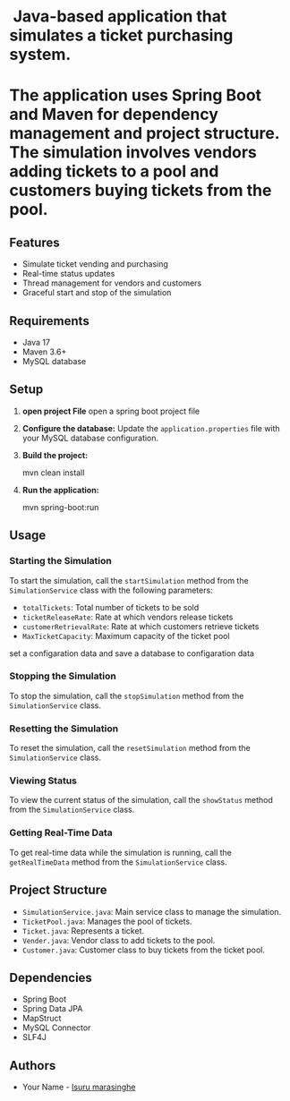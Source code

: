#  Java-based application that simulates a ticket purchasing system.


# The application uses Spring Boot and Maven for dependency management and project structure. The simulation involves vendors adding tickets to a pool and customers buying tickets from the pool.



## Features

- Simulate ticket vending and purchasing
- Real-time status updates
- Thread management for vendors and customers
- Graceful start and stop of the simulation

## Requirements

- Java 17
- Maven 3.6+
- MySQL database

## Setup

1. **open project File**
    open a spring boot project file 

2. **Configure the database:**
   Update the `application.properties` file with your MySQL database configuration.

3. **Build the project:**

   mvn clean install

4. **Run the application:**

   mvn spring-boot:run


## Usage

### Starting the Simulation

To start the simulation, call the `startSimulation` method from the `SimulationService` class with the following parameters:

- `totalTickets`: Total number of tickets to be sold
- `ticketReleaseRate`: Rate at which vendors release tickets
- `customerRetrievalRate`: Rate at which customers retrieve tickets
- `MaxTicketCapacity`: Maximum capacity of the ticket pool

set a configaration data and save a database to configaration data

### Stopping the Simulation

To stop the simulation, call the `stopSimulation` method from the `SimulationService` class.

### Resetting the Simulation

To reset the simulation, call the `resetSimulation` method from the `SimulationService` class.

### Viewing Status

To view the current status of the simulation, call the `showStatus` method from the `SimulationService` class.

### Getting Real-Time Data

To get real-time data while the simulation is running, call the `getRealTimeData` method from the `SimulationService` class.

## Project Structure

- `SimulationService.java`: Main service class to manage the simulation.
- `TicketPool.java`: Manages the pool of tickets.
- `Ticket.java`: Represents a ticket.
- `Vender.java`: Vendor class to add tickets to the pool.
- `Customer.java`: Customer class to buy tickets from the ticket  pool.

## Dependencies

- Spring Boot
- Spring Data JPA
- MapStruct
- MySQL Connector
- SLF4J


## Authors

- Your Name - [Isuru marasinghe](https://github.com/isuru781)

